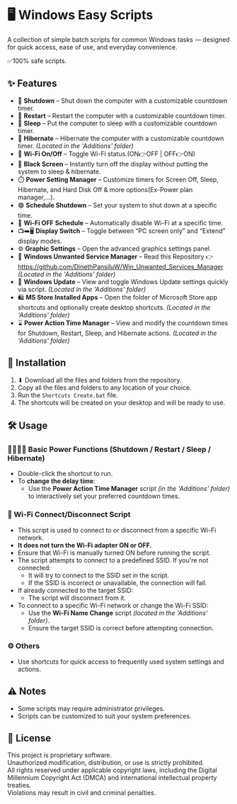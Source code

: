 # 🖥️ Windows Easy Scripts

A collection of simple batch scripts for common Windows tasks — designed for quick access, ease of use, and everyday convenience.

✅100% safe scripts.

## ✨ Features

- 🔴 **Shutdown** – Shut down the computer with a customizable countdown timer.
- 🔁 **Restart** – Restart the computer with a customizable countdown timer.
- 🌙 **Sleep** – Put the computer to sleep with a customizable countdown timer.
- 🌌 **Hibernate** – Hibernate the computer with a customizable countdown timer. *(Located in the 'Additions' folder)*
- 📶 **Wi-Fi On/Off** – Toggle Wi-Fi status.(ON👉OFF | OFF👉ON)
- 🖤 **Black Screen** – Instantly turn off the display without putting the system to sleep & hibernate.
- ⏱️ **Power Setting Manager** – Customize timers for Screen Off, Sleep, Hibernate, and Hard Disk Off & more options(Ex-Power plan manager,...).
- 🟢 **Schedule Shutdown** – Set your system to shut down at a specific time.
- 📴 **Wi-Fi OFF Schedule** – Automatically disable Wi-Fi at a specific time.
- 📺➡️🖥️ **Display Switch** – Toggle between “PC screen only” and “Extend” display modes.
- ⚙️ **Graphic Settings** – Open the advanced graphics settings panel.
- 🐞 **Windows Unwanted Service Manager** – Read this Repository 👉 https://github.com/DinethPansiluW/Win_Unwanted_Services_Manager *(Located in the 'Additions' folder)*
- 🔄 **Windows Update** – View and toggle Windows Update settings quickly via script. *(Located in the 'Additions' folder)*
- 🛍️ **MS Store Installed Apps** – Open the folder of Microsoft Store app shortcuts and optionally create desktop shortcuts. *(Located in the 'Additions' folder)*
- ⌛ **Power Action Time Manager** – View and modify the countdown times for Shutdown, Restart, Sleep, and Hibernate actions. *(Located in the 'Additions' folder)*

## 📁 Installation

1. ⬇ Download all the files and folders from the repository.  
2. Copy all the files and folders to any location of your choice.  
3. Run the `Shortcuts Create.bat` file.  
4. The shortcuts will be created on your desktop and will be ready to use.

## 🛠️ Usage

### 🔴🔁🌙🌌 Basic Power Functions (Shutdown / Restart / Sleep / Hibernate)
- Double-click the shortcut to run.
- To **change the delay time**:
  - Use the **Power Action Time Manager** script *(in the 'Additions' folder)* to interactively set your preferred countdown times.

### 📶 Wi-Fi Connect/Disconnect Script
- This script is used to connect to or disconnect from a specific Wi-Fi network.
- **It does not turn the Wi-Fi adapter ON or OFF.**
- Ensure that Wi-Fi is manually turned ON before running the script.
- The script attempts to connect to a predefined SSID. If you're not connected:
  - It will try to connect to the SSID set in the script.
  - If the SSID is incorrect or unavailable, the connection will fail.
- If already connected to the target SSID:
  - The script will disconnect from it.
- To connect to a specific Wi-Fi network or change the Wi-Fi SSID:
  - Use the **Wi-Fi Name Change** script *(located in the 'Additions' folder)*.
  - Ensure the target SSID is correct before attempting connection.

### ⚙️ Others
- Use shortcuts for quick access to frequently used system settings and actions.

## ⚠️ Notes
- Some scripts may require administrator privileges.
- Scripts can be customized to suit your system preferences.

## 📜 License
This project is proprietary software.  
Unauthorized modification, distribution, or use is strictly prohibited.  
All rights reserved under applicable copyright laws, including the Digital Millennium Copyright Act (DMCA) and international intellectual property treaties.  
Violations may result in civil and criminal penalties.
